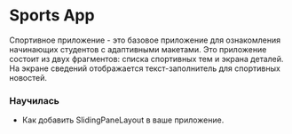 # Sports App

Спортивное приложение - это базовое приложение для ознакомления начинающих студентов с адаптивными макетами. 
Это приложение состоит из двух фрагментов: списка спортивных тем и экрана деталей. На экране сведений отображается текст-заполнитель для спортивных новостей.

### Научилась
- Как добавить SlidingPaneLayout в ваше приложение.

